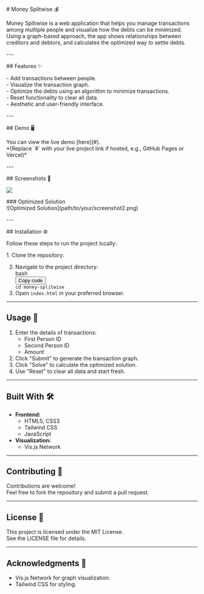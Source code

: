 <p># Money Splitwise 💰</p>
<p>Money Splitwise is a web application that helps you manage transactions among multiple people and visualize how the debts can be minimized. Using a graph-based approach, the app shows relationships between creditors and debtors, and calculates the optimized way to settle debts.</p>
<p>---</p>
<p>## Features ✨</p>
<p>- Add transactions between people.<br />- Visualize the transaction graph.<br />- Optimize the debts using an algorithm to minimize transactions.<br />- Reset functionality to clear all data.<br />- Aesthetic and user-friendly interface.</p>
<p>---</p>
<p>## Demo 🖥️</p>
<p>You can view the live demo [here](#). <br />*(Replace `#` with your live project link if hosted, e.g., GitHub Pages or Vercel)*</p>
<p>---</p>
<p>## Screenshots 📸</p>
<p><img src="pic_trulli.jpg"</p>
<p>### Optimized Solution<br />![Optimized Solution](path/to/your/screenshot2.png)</p>
<p>---</p>
<p>## Installation ⚙️</p>
<p>Follow these steps to run the project locally:</p>
<p>1. Clone the repository:</p>
<ol start="2">
<li>Navigate to the project directory:
<div class="contain-inline-size rounded-md border-[0.5px] border-token-border-medium relative bg-token-sidebar-surface-primary dark:bg-gray-950">
<div class="flex items-center text-token-text-secondary px-4 py-2 text-xs font-sans justify-between rounded-t-md h-9 bg-token-sidebar-surface-primary dark:bg-token-main-surface-secondary select-none">bash</div>
<div class="sticky top-9 md:top-[5.75rem]">
<div class="absolute bottom-0 right-2 flex h-9 items-center">
<div class="flex items-center rounded bg-token-sidebar-surface-primary px-2 font-sans text-xs text-token-text-secondary dark:bg-token-main-surface-secondary"><span class="" data-state="closed"><button class="flex gap-1 items-center select-none py-1">Copy code</button></span></div>
</div>
</div>
<div class="overflow-y-auto p-4" dir="ltr"><code class="!whitespace-pre hljs language-bash"><span class="hljs-built_in">cd</span> money-splitwise </code></div>
</div>
</li>
<li>Open <code>index.html</code> in your preferred browser.</li>
</ol>
<hr />
<h2>Usage 📝</h2>
<ol>
<li>Enter the details of transactions:
<ul>
<li>First Person ID</li>
<li>Second Person ID</li>
<li>Amount</li>
</ul>
</li>
<li>Click "Submit" to generate the transaction graph.</li>
<li>Click "Solve" to calculate the optimized solution.</li>
<li>Use "Reset" to clear all data and start fresh.</li>
</ol>
<hr />
<h2>Built With 🛠️</h2>
<ul>
<li><strong>Frontend:</strong>
<ul>
<li>HTML5, CSS3</li>
<li>Tailwind CSS</li>
<li>JavaScript</li>
</ul>
</li>
<li><strong>Visualization:</strong>
<ul>
<li><a target="_new" rel="noopener">Vis.js Network</a></li>
</ul>
</li>
</ul>
<hr />
<h2>Contributing 🤝</h2>
<p>Contributions are welcome!<br />Feel free to fork the repository and submit a pull request.</p>
<hr />
<h2>License 📄</h2>
<p>This project is licensed under the MIT License.<br />See the <a rel="noopener">LICENSE</a> file for details.</p>
<hr />
<h2>Acknowledgments 🙏</h2>
<ul>
<li><a target="_new" rel="noopener">Vis.js Network</a> for graph visualization.</li>
<li>Tailwind CSS for styling.</li>
</ul>
